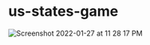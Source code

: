 # us-states-game

![Screenshot 2022-01-27 at 11 28 17 PM](https://user-images.githubusercontent.com/42440349/151417219-27ebd9a8-5a38-4d8a-99f5-75df497b62ca.png)
